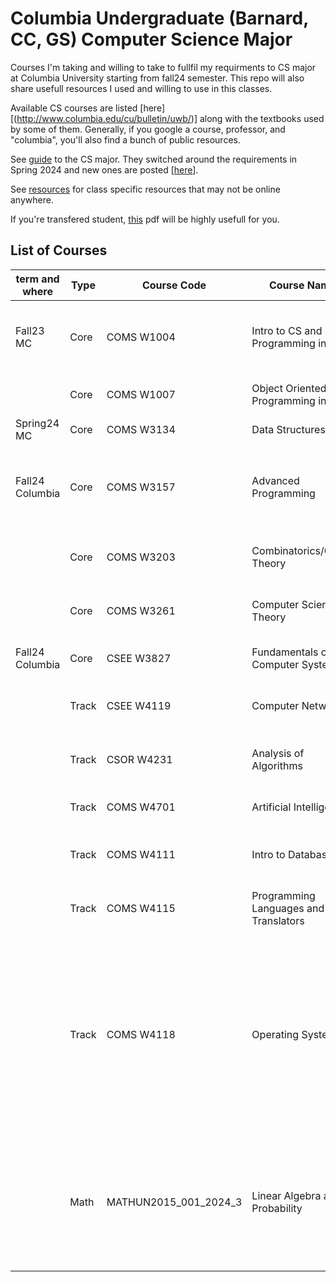 # Columbia Undergraduate (Barnard, CC, GS) Computer Science Major
 
Courses I'm taking and willing to take to fullfil my requirments to CS major at Columbia University starting from fall24 semester.
This repo will also share usefull resources I used and willing to use in this classes. 

Available CS courses are listed [here][(http://www.columbia.edu/cu/bulletin/uwb/)] along with the textbooks used by some of them. Generally, if you google a course, professor, and "columbia", you'll also find a bunch of public resources. 

See [guide](https://github.com/mdzhang/columbia-cs-resources/blob/master/Guide.xls) to the CS major. They switched around the requirements in Spring 2024 and new ones are posted [[here](https://www.cs.columbia.edu/wp-content/uploads/2023/11/BA.pdf)].

See [resources](https://github.com/mdzhang/columbia-cs-resources/tree/master/resources) for class specific resources that may not be online anywhere.

If you're transfered student, [this](https://mail.google.com/mail/u/0/#search/adam+/QgrcJHsHkKlMmLGSTWqVgrbNdTpTnwdcTJl?projector=1&messagePartId=0.1) pdf will be highly usefull for you.

## List of Courses

|term and where| Type  | Course Code | Course Name | Professor | Texts | Additional Resources |
|-----|-------| ------------|-------------|-----------|-------|----------------------|
|Fall23 MC| Core  | COMS W1004  | Intro to CS and Programming in Java | Cannon | <ul><li>Big Java</li><li>Invitation to Computer Science</li> | |
|| Core  | COMS W1007  | Object Oriented Programming in Java | Kender | Java Software Solutions, Lewis & Loftus | |
|Spring24 MC| Core  | COMS W3134  | Data Structures | Pasik | None | [lecture notes](https://github.com/mdzhang/columbia-cs-resources/blob/master/resources/cs3134/Lectures) |
|Fall24 Columbia| Core  | COMS W3157  | Advanced Programming | Jae | The C Programming Language | <ul><li>[class site]([http://www.cs.columbia.edu/~jae/3157-LAST](https://cs3157.github.io/www/2024-9/)</li><li>TAs [repo][https://github.com/cs3157]</li></ul> |
|| Core  | COMS W3203  | Combinatorics/Graph Theory | Strickland | Discrete Mathematics and Its Applications Seventh Edition | None |
|| Core  | COMS W3261  | Computer Science Theory | Yannakakis | Introduction to Automata Theory, Languages, and Computation | [lecture notes](https://github.com/mdzhang/columbia-cs-resources/blob/master/resources/cs3261/Lectures) |
|Fall24 Columbia| Core  | CSEE W3827  | Fundamentals of Computer Systems | Martha Kim | Digital Design and Computer Architecture | [class site](http://www.cs.columbia.edu/~martha/courses/3827/) |
|| Track | CSEE W4119  | Computer Networks | Chaintreau | Computer networking : a top-down approach; 9780132856201 | [class site](http://www.cs.columbia.edu/~augustin/) (links at bottom)|
|| Track | CSOR W4231  | Analysis of Algorithms | Chen | Introduction to Algorithms, Third Edition; 9780262033848 | [class site](https://alg12.wikischolars.columbia.edu/) |
|| Track | COMS W4701  | Artificial Intelligence | Radev | Artificial Intelligence, A Modern Approach; 0136042597 | [class site](http://www1.cs.columbia.edu/~cs4701/) |
|| Track | COMS W4111  | Intro to Databases | Biliris | Database management systems; 9780072465631 | [class site](http://www.cs.columbia.edu/~biliris/4111/index.htm/) |
|| Track | COMS W4115  | Programming Languages and Translators | Aho | Compilers: principles, techniques, & tools; 9780321486813 | [class site](http://www.cs.columbia.edu/~aho/cs4115/) |
|| Track | COMS W4118  | Operating Systems | Jae | <ul><li>Advanced Programming in the UNIX Environment, 3rd Edition; 9780321637734</li><li>Linux kernel development; 9780672329463</li><li>Operating System Concepts Essentials, 2nd Edition; 9781118804926</li></ul> | [class site](http://www.cs.columbia.edu/~jae/4118/) |
|| Math | MATHUN2015_001_2024_3 |	Linear Algebra and Probability | Evan Sorensen | <ul><li></li><li>Linux kernel development; 9780672329463</li><li>Operating System Concepts Essentials, 2nd Edition; 9781118804926</li></ul> | [class site](http://www.cs.columbia.edu/~jae/4118/) |
